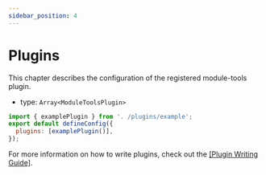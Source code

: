 ```yaml
---
sidebar_position: 4
---
```


# Plugins

This chapter describes the configuration of the registered module-tools plugin.

- type: `Array<ModuleToolsPlugin>`

```js modern.config.ts
import { examplePlugin } from '. /plugins/example';
export default defineConfig({
  plugins: [examplePlugin()],
});
```

For more information on how to write plugins, check out the [[Plugin Writing Guide]](/en/plugins/guide/getting-started).
